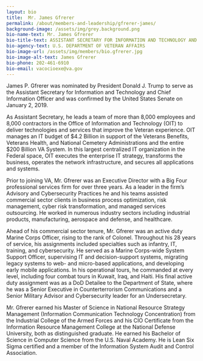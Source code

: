 ```yaml
---
layout: bio
title:  Mr. James Gfrerer
permalink: /about/members-and-leadership/gfrerer-james/
background-image: /assets/img/grey.background.png
bio-name-text: Mr. James Gfrerer
bio-title-text: ASSISTANT SECRETARY FOR INFORMATION AND TECHNOLOGY AND CHIEF INFORMATION OFFICER,
bio-agency-text: U.S. DEPARTMENT OF VETERAN AFFAIRS
bio-image-url: /assets/img/members/bio.gfrerer.jpg
bio-image-alt-text: James Gfrerer
bio-phone: 202-461-6910
bio-email: vacocioexe@va.gov
---
```

James P. Gfrerer was nominated by President Donald J. Trump to serve as the Assistant Secretary for Information and Technology and Chief Information Officer and was confirmed by the United States Senate on January 2, 2019.

As Assistant Secretary, he leads a team of more than 8,000 employees and 8,000 contractors in the Office of Information and Technology (OIT) to deliver technologies and services that improve the Veteran experience.  OIT manages an IT budget of $4.2 Billion in support of the Veterans Benefits, Veterans Health, and National Cemetery Administrations and the entire $200 Billion VA System.  In this largest centralized IT organization in the Federal space, OIT executes the enterprise IT strategy, transforms the business, operates the network infrastructure, and secures all applications and systems.

Prior to joining VA, Mr. Gfrerer was an Executive Director with a Big Four professional services firm for over three years.  As a leader in the firm’s Advisory and Cybersecurity Practices he and his teams assisted commercial sector clients in business process optimization, risk management, cyber risk transformation, and managed services outsourcing.  He worked in numerous industry sectors including industrial products, manufacturing, aerospace and defense, and healthcare.

Ahead of his commercial sector tenure, Mr. Gfrerer was an active duty Marine Corps Officer, rising to the rank of Colonel.  Throughout his 28 years of service, his assignments included specialties such as infantry, IT, training, and cybersecurity.  He served as a Marine Corps-wide System Support Officer, supervising IT and decision-support systems, migrating legacy systems to web- and micro-based applications, and developing early mobile applications.  In his operational tours, he commanded at every level, including four combat tours in Kuwait, Iraq, and Haiti.  His final active duty assignment was as a DoD Detailee to the Department of State, where he was a Senior Executive in Counterterrorism Communications and a Senior Military Advisor and Cybersecurity leader for an Undersecretary.

Mr. Gfrerer earned his Master of Science in National Resource Strategy Management (Information Communication Technology Concentration) from the Industrial College of the Armed Forces and his CIO Certificate from the Information Resource Management College at the National Defense University, both as distinguished graduate.  He earned his Bachelor of Science in Computer Science from the U.S. Naval Academy.  He is Lean Six Sigma certified and a member of the Information System Audit and Control Association.
